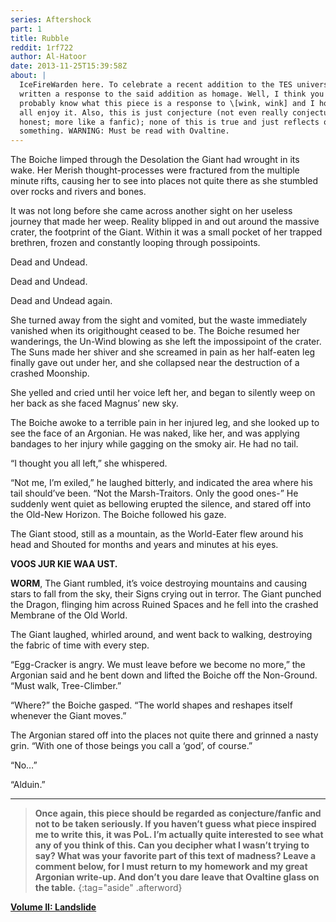 ```yaml
---
series: Aftershock
part: 1
title: Rubble
reddit: 1rf722
author: Al-Hatoor
date: 2013-11-25T15:39:58Z
about: |
  IceFireWarden here. To celebrate a recent addition to the TES universe, I have
  written a response to the said addition as homage. Well, I think you guys
  probably know what this piece is a response to \[wink, wink] and I hope you
  all enjoy it. Also, this is just conjecture (not even really conjecture to be
  honest; more like a fanfic); none of this is true and just reflects on
  something. WARNING: Must be read with Ovaltine.
---
```



The Boiche limped through the Desolation the Giant had wrought in its wake. Her
Merish thought-processes were fractured from the multiple minute rifts, causing
her to see into places not quite there as she stumbled over rocks and rivers and
bones.

It was not long before she came across another sight on her useless journey that
made her weep. Reality blipped in and out around the massive crater, the
footprint of the Giant. Within it was a small pocket of her trapped brethren,
frozen and constantly looping through possipoints.

Dead and Undead.

Dead and Undead.

Dead and Undead again.

She turned away from the sight and vomited, but the waste immediately vanished
when its origithought ceased to be. The Boiche resumed her wanderings, the
Un-Wind blowing as she left the impossipoint of the crater. The Suns made her
shiver and she screamed in pain as her half-eaten leg finally gave out under
her, and she collapsed near the destruction of a crashed Moonship.

She yelled and cried until her voice left her, and began to silently weep on her
back as she faced Magnus’ new sky.

The Boiche awoke to a terrible pain in her injured leg, and she looked up to see
the face of an Argonian. He was naked, like her, and was applying bandages to
her injury while gagging on the smoky air. He had no tail.

“I thought you all left,” she whispered.

“Not me, I’m exiled,” he laughed bitterly, and indicated the area where his tail
should’ve been. “Not the Marsh-Traitors. Only the good ones-” He suddenly went
quiet as bellowing erupted the silence, and stared off into the Old-New Horizon.
The Boiche followed his gaze.

The Giant stood, still as a mountain, as the World-Eater flew around his head
and Shouted for months and years and minutes at his eyes.

**VOOS JUR KIE WAA UST.**

**WORM**, The Giant rumbled, it’s voice destroying mountains and causing stars
to fall from the sky, their Signs crying out in terror. The Giant punched the
Dragon, flinging him across Ruined Spaces and he fell into the crashed Membrane
of the Old World.

The Giant laughed, whirled around, and went back to walking, destroying the
fabric of time with every step.

“Egg-Cracker is angry. We must leave before we become no more,” the Argonian
said and he bent down and lifted the Boiche off the Non-Ground. “Must walk,
Tree-Climber.”

“Where?” the Boiche gasped. “The world shapes and reshapes itself whenever the
Giant moves.”

The Argonian stared off into the places not quite there and grinned a nasty
grin. “With one of those beings you call a ‘god’, of course.”

“No…”

“Alduin.”

----

> **Once again, this piece should be regarded as conjecture/fanfic and not to**
> **be taken seriously. If you haven’t guess what piece inspired me to write**
> **this, it was PoL. I’m actually quite interested to see what any of you**
> **think of this. Can you decipher what I wasn’t trying to say? What was your**
> **favorite part of this text of madness? Leave a comment below, for I must**
> **return to my homework and my great Argonian write-up. And don’t you dare**
> **leave that Ovaltine glass on the table.**
{:tag="aside" .afterword}

[**Volume II: Landslide**][0]

[0]: ./1vrd59
